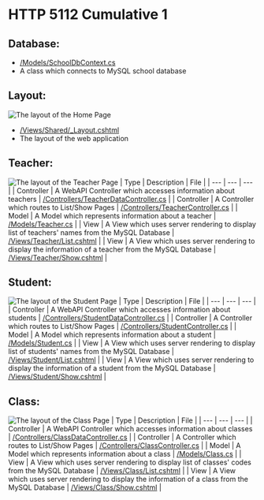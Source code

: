 ﻿# HTTP 5112 Cumulative 1

## Database:
- [/Models/SchoolDbContext.cs](HTTP5112_Cumulative_1/Models/SchoolDbContext.cs)
- A class which connects to MySQL school database

## Layout:
![The layout of the Home Page](https://github.com/ceciaups/HTTP5112_Cumulative_1/master/HTTP5112_Cumulative_1/Capture/layout.png)
- [/Views/Shared/_Layout.cshtml](HTTP5112_Cumulative_1/Views/Shared/_Layout.cshtml)
- The layout of the web application

## Teacher:
![The layout of the Teacher Page](https://github.com/ceciaups/HTTP5112_Cumulative_1/master/HTTP5112_Cumulative_1/Capture/teacher.png)
| Type | Description | File |
| --- | --- | --- |
| Controller | A WebAPI Controller which accesses information about teachers | [/Controllers/TeacherDataController.cs](HTTP5112_Cumulative_1/Controllers/TeacherDataController.cs) |
| Controller | A Controller which routes to List/Show Pages | [/Controllers/TeacherController.cs](HTTP5112_Cumulative_1/Controllers/TeacherController.cs) |
| Model | A Model which represents information about a teacher | [/Models/Teacher.cs](HTTP5112_Cumulative_1/Models/Teacher.cs) |
| View | A View which uses server rendering to display list of teachers' names from the MySQL Database | [/Views/Teacher/List.cshtml](HTTP5112_Cumulative_1/Views/Teacher/List.cshtml) |
| View | A View which uses server rendering to display the information of a teacher from the MySQL Database | [/Views/Teacher/Show.cshtml](HTTP5112_Cumulative_1/Views/Teacher/Show.cshtml) |

## Student:
![The layout of the Student Page](https://github.com/ceciaups/HTTP5112_Cumulative_1/master/HTTP5112_Cumulative_1/Capture/student.PNG)
| Type | Description | File |
| --- | --- | --- |
| Controller | A WebAPI Controller which accesses information about students | [/Controllers/StudentDataController.cs](HTTP5112_Cumulative_1/Controllers/StudentDataController.cs) |
| Controller | A Controller which routes to List/Show Pages | [/Controllers/StudentController.cs](HTTP5112_Cumulative_1/Controllers/StudentController.cs) |
| Model | A Model which represents information about a student | [/Models/Student.cs](HTTP5112_Cumulative_1/Models/Student.cs) |
| View | A View which uses server rendering to display list of students' names from the MySQL Database | [/Views/Student/List.cshtml](HTTP5112_Cumulative_1/Views/Student/List.cshtml) |
| View | A View which uses server rendering to display the information of a student from the MySQL Database | [/Views/Student/Show.cshtml](HTTP5112_Cumulative_1/Views/Student/Show.cshtml) |

## Class:
![The layout of the Class Page](https://github.com/ceciaups/HTTP5112_Cumulative_1/master/HTTP5112_Cumulative_1/Capture/class.PNG)
| Type | Description | File |
| --- | --- | --- |
| Controller | A WebAPI Controller which accesses information about classes | [/Controllers/ClassDataController.cs](HTTP5112_Cumulative_1/Controllers/ClassDataController.cs) |
| Controller | A Controller which routes to List/Show Pages | [/Controllers/ClassController.cs](HTTP5112_Cumulative_1/Controllers/ClassController.cs) |
| Model | A Model which represents information about a class | [/Models/Class.cs](HTTP5112_Cumulative_1/Models/Student.cs) |
| View | A View which uses server rendering to display list of classes' codes from the MySQL Database | [/Views/Class/List.cshtml](HTTP5112_Cumulative_1/Views/Class/List.cshtml) |
| View | A View which uses server rendering to display the information of a class from the MySQL Database | [/Views/Class/Show.cshtml](HTTP5112_Cumulative_1/Views/Class/Show.cshtml) |
